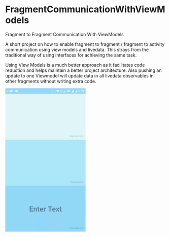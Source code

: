 # FragmentCommunicationWithViewModels
Fragment to Fragment Communication With ViewModels

A short project on how to enable fragment to fragment / fragment to activity communication using view models and livedata.
This strays from the traditional way of using interfaces for achieving the same task.

Using View Models is a much better approach as it facilitates code reduction and helps maintain a better project architecture.
Also pushing an update to one Viewmodel will update data in all livedata observables in other fragments without writing extra code.

![alt text](https://github.com/jami4n/FragmentCommunicationWithViewModels/blob/master/fragment_comm.gif)

